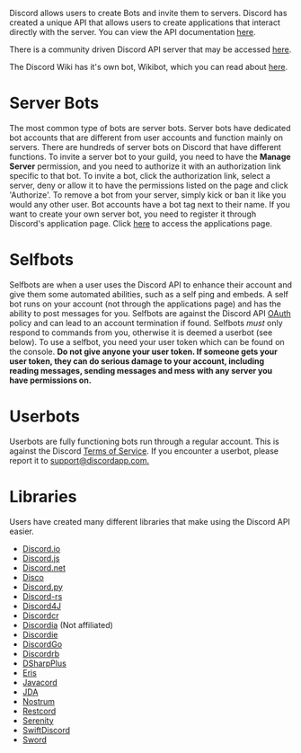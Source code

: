 <!-- TITLE: Bots -->
<!-- SUBTITLE: Information about various Discord Bot Libraries -->

Discord allows users to create Bots and invite them to servers. Discord has created a unique API that allows users to create applications that interact directly with the server. You can view the API documentation [here](https://discordapp.com/developers/docs/intro).

There is a community driven Discord API server that may be accessed [here](http://discord.gg/discord-api).

The Discord Wiki has it's own bot, Wikibot, which you can read about [here](https://discordia.me/wikibot).

# Server Bots
The most common type of bots are server bots. Server bots have dedicated bot accounts that are different from user accounts and function mainly on servers. There are hundreds of server bots on Discord that have different functions. To invite a server bot to your guild, you need to have the **Manage Server** permission, and you need to authorize it with an authorization link specific to that bot. To invite a bot, click the authorization link, select a server, deny or allow it to have the permissions listed on the page and click 'Authorize'. To remove a bot from your server, simply kick or ban it like you would any other user. Bot accounts have a bot tag next to their name. If you want to create your own server bot, you need to register it through Discord's application page. Click [here](https://discordapp.com/developers/applications/me) to access the applications page.

# Selfbots
Selfbots are when a user uses the Discord API to enhance their account and give them some automated abilities, such as a self ping and embeds. A self bot runs on your account (not through the applications page) and has the ability to post messages for you. Selfbots are against the Discord API [OAuth](https://discordapp.com/developers/docs/topics/oauth2#bot-vs-user-accounts) policy and can lead to an account termination if found. Selfbots *must* only respond to commands from you, otherwise it is deemed a userbot (see below). To use a selfbot, you need your user token which can be found on the console. **Do not give anyone your user token. If someone gets your user token, they can do serious damage to your account, including reading messages, sending messages and mess with any server you have permissions on.**
# Userbots
Userbots are fully functioning bots run through a regular account. This is against the Discord [Terms of Service](https://discordapp.com/terms). If you encounter a userbot, please report it to [support@discordapp.com.](mailto:support@discordapp.com) 

# Libraries
Users have created many different libraries that make using the Discord API easier.
* [Discord.io](https://github.com/izy521/discord.io)
* [Discord.js](https://github.com/hydrabolt/discord.js)
* [Discord.net](https://github.com/RogueException/Discord.Net)
* [Disco](https://github.com/b1naryth1ef/disco)
* [Discord.py](https://github.com/Rapptz/discord.py)
* [Discord-rs](https://github.com/SpaceManiac/discord-rs)
* [Discord4J](https://github.com/austinv11/Discord4J)
* [Discordcr](https://github.com/meew0/discordcr)
* [Discordia](https://github.com/SinisterRectus/Discordia) (Not affiliated)
* [Discordie](https://github.com/qeled/discordie)
* [DiscordGo](https://github.com/bwmarrin/discordgo)
* [Discordrb](https://github.com/meew0/discordrb)
* [DSharpPlus](https://github.com/NaamloosDT/DSharpPlus)
* [Eris](https://github.com/abalabahaha/eris)
* [Javacord](https://github.com/BtoBastian/Javacord)
* [JDA](https://github.com/DV8FromTheWorld/JDA)
* [Nostrum](https://github.com/Kraigie/nostrum)
* [Restcord](https://github.com/restcord/restcord)
* [Serenity](https://github.com/zeyla/serenity)
* [SwiftDiscord](https://github.com/nuclearace/SwiftDiscord)
* [Sword](https://github.com/Azoy/Sword)